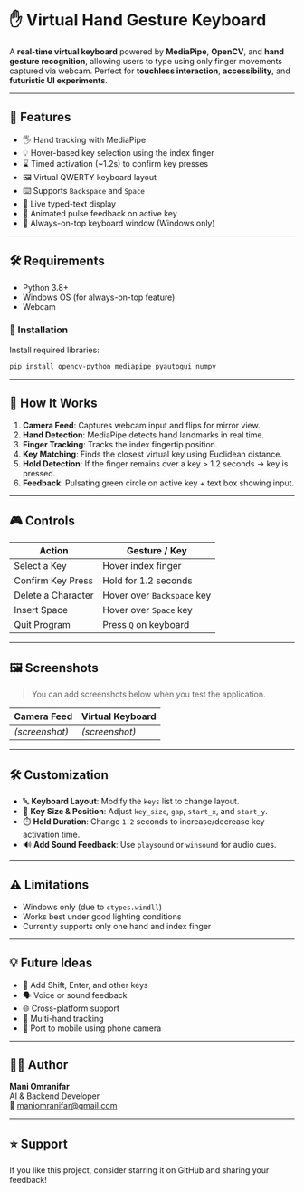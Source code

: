 # ✋ Virtual Hand Gesture Keyboard

A **real-time virtual keyboard** powered by **MediaPipe**, **OpenCV**, and **hand gesture recognition**, allowing users to type using only finger movements captured via webcam. Perfect for **touchless interaction**, **accessibility**, and **futuristic UI experiments**.

---

## 🚀 Features

- 🖐️ Hand tracking with MediaPipe
- 💡 Hover-based key selection using the index finger
- ⌛ Timed activation (~1.2s) to confirm key presses
- 🖼️ Virtual QWERTY keyboard layout
- ⌨️ Supports `Backspace` and `Space`
- 💬 Live typed-text display
- 🔄 Animated pulse feedback on active key
- 📌 Always-on-top keyboard window (Windows only)

---

## 🛠 Requirements

- Python 3.8+
- Windows OS (for always-on-top feature)
- Webcam

### 🔧 Installation

Install required libraries:

```bash
pip install opencv-python mediapipe pyautogui numpy
```

---

## 🧠 How It Works

1. **Camera Feed**: Captures webcam input and flips for mirror view.
2. **Hand Detection**: MediaPipe detects hand landmarks in real time.
3. **Finger Tracking**: Tracks the index fingertip position.
4. **Key Matching**: Finds the closest virtual key using Euclidean distance.
5. **Hold Detection**: If the finger remains over a key > 1.2 seconds → key is pressed.
6. **Feedback**: Pulsating green circle on active key + text box showing input.

---

## 🎮 Controls

| Action              | Gesture / Key              |
|---------------------|----------------------------|
| Select a Key        | Hover index finger          |
| Confirm Key Press   | Hold for 1.2 seconds        |
| Delete a Character  | Hover over `Backspace` key  |
| Insert Space        | Hover over `Space` key      |
| Quit Program        | Press `Q` on keyboard       |

---

## 🖼️ Screenshots

> You can add screenshots below when you test the application.

| Camera Feed | Virtual Keyboard |
|-------------|------------------|
| *(screenshot)* | *(screenshot)* |

---

## 🛠 Customization

- 🔤 **Keyboard Layout**: Modify the `keys` list to change layout.
- 📏 **Key Size & Position**: Adjust `key_size`, `gap`, `start_x`, and `start_y`.
- ⏱️ **Hold Duration**: Change `1.2` seconds to increase/decrease key activation time.
- 🔊 **Add Sound Feedback**: Use `playsound` or `winsound` for audio cues.

---

## ⚠️ Limitations

- Windows only (due to `ctypes.windll`)
- Works best under good lighting conditions
- Currently supports only one hand and index finger

---

## 💡 Future Ideas

- 🧠 Add Shift, Enter, and other keys
- 🗣️ Voice or sound feedback
- 🌐 Cross-platform support
- 🤲 Multi-hand tracking
- 📱 Port to mobile using phone camera

---

## 👨‍💻 Author

**Mani Omranifar**  
AI & Backend Developer  
📧 [maniomranifar@gmail.com](mailto:maniomranifar@gmail.com)

---

## ⭐ Support

If you like this project, consider starring it on GitHub and sharing your feedback!
